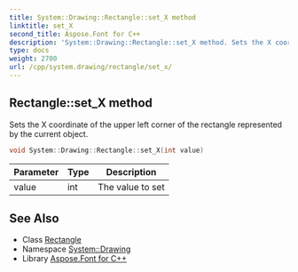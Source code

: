 ```yaml
---
title: System::Drawing::Rectangle::set_X method
linktitle: set_X
second_title: Aspose.Font for C++
description: 'System::Drawing::Rectangle::set_X method. Sets the X coordinate of the upper left corner of the rectangle represented by the current object in C++.'
type: docs
weight: 2700
url: /cpp/system.drawing/rectangle/set_x/
---
```

## Rectangle::set_X method


Sets the X coordinate of the upper left corner of the rectangle represented by the current object.

```cpp
void System::Drawing::Rectangle::set_X(int value)
```


| Parameter | Type | Description |
| --- | --- | --- |
| value | int | The value to set |

## See Also

* Class [Rectangle](../)
* Namespace [System::Drawing](../../)
* Library [Aspose.Font for C++](../../../)
